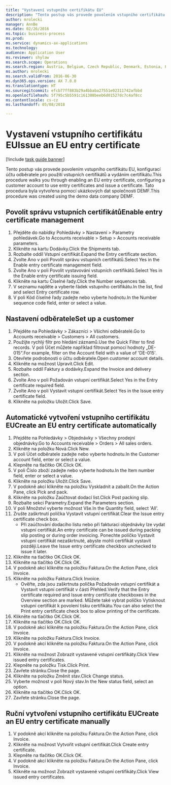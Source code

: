 ```yaml
--- 
title: "Vystavení vstupního certifikátu EU"
description: "Tento postup vás provede povolením vstupního certifikátu EU, konfigurací účtu odběratele pro použití vstupních certifikátů a vydáním certifikátu."
author: mrolecki
manager: AnnBe
ms.date: 02/26/2016
ms.topic: business-process
ms.prod: 
ms.service: dynamics-ax-applications
ms.technology: 
audience: Application User
ms.reviewer: shylaw
ms.search.scope: Operations
ms.search.region: Austria, Belgium, Czech Republic, Denmark, Estonia, Finland, France, Germany, Hungary, Ireland, Italy, Latvia, Lithuania, Netherlands, Poland, Spain, Sweden, United Kingdom
ms.author: mrolecki
ms.search.validFrom: 2016-06-30
ms.dyn365.ops.version: AX 7.0.0
ms.translationtype: HT
ms.sourcegitcommit: efcb77ff883b29a4bbaba27551e02311742afbbd
ms.openlocfilehash: 5f795c5b5591c161388beeb6d01527dc7c4af8cc
ms.contentlocale: cs-cz
ms.lasthandoff: 05/08/2018

---
```

# <a name="issue-an-eu-entry-certificate"></a><span data-ttu-id="55fa9-103">Vystavení vstupního certifikátu EU</span><span class="sxs-lookup"><span data-stu-id="55fa9-103">Issue an EU entry certificate</span></span>

[!include [task guide banner](../../includes/task-guide-banner.md)]

<span data-ttu-id="55fa9-104">Tento postup vás provede povolením vstupního certifikátu EU, konfigurací účtu odběratele pro použití vstupních certifikátů a vydáním certifikátu.</span><span class="sxs-lookup"><span data-stu-id="55fa9-104">This procedure walks you through enabling an EU entry certificate, configuring a customer account to use entry certificates and issue a certificate.</span></span> <span data-ttu-id="55fa9-105">Tato procedura byla vytvořena pomocí ukázkových dat společnosti DEMF.</span><span class="sxs-lookup"><span data-stu-id="55fa9-105">This procedure was created using the demo data company DEMF.</span></span>


## <a name="enable-entry-certificate-management"></a><span data-ttu-id="55fa9-106">Povolit správu vstupních certifikátů</span><span class="sxs-lookup"><span data-stu-id="55fa9-106">Enable entry certificate management</span></span>
1. <span data-ttu-id="55fa9-107">Přejděte do nabídky Pohledávky > Nastavení > Parametry pohledávek.</span><span class="sxs-lookup"><span data-stu-id="55fa9-107">Go to Accounts receivable > Setup > Accounts receivable parameters.</span></span>
2. <span data-ttu-id="55fa9-108">Klikněte na kartu Dodávky.</span><span class="sxs-lookup"><span data-stu-id="55fa9-108">Click the Shipments tab.</span></span>
3. <span data-ttu-id="55fa9-109">Rozbalte oddíl Vstupní certifikát.</span><span class="sxs-lookup"><span data-stu-id="55fa9-109">Expand the Entry certificate section.</span></span>
4. <span data-ttu-id="55fa9-110">Zvolte Ano v poli Povolit správu vstupních certifikátů.</span><span class="sxs-lookup"><span data-stu-id="55fa9-110">Select Yes in the Enable entry certificate management field.</span></span>
5. <span data-ttu-id="55fa9-111">Zvolte Ano v poli Povolit vystavování vstupních certifikátů.</span><span class="sxs-lookup"><span data-stu-id="55fa9-111">Select Yes in the Enable entry certificate issuing field.</span></span>
6. <span data-ttu-id="55fa9-112">Klikněte na kartu Číselné řady.</span><span class="sxs-lookup"><span data-stu-id="55fa9-112">Click the Number sequences tab.</span></span>
7. <span data-ttu-id="55fa9-113">V seznamu najděte a vyberte řádek vstupního certifikátu.</span><span class="sxs-lookup"><span data-stu-id="55fa9-113">In the list, find and select Entry certificate row.</span></span>
8. <span data-ttu-id="55fa9-114">V poli Kód číselné řady zadejte nebo vyberte hodnotu.</span><span class="sxs-lookup"><span data-stu-id="55fa9-114">In the Number sequence code field, enter or select a value.</span></span>

## <a name="set-up-a-customer"></a><span data-ttu-id="55fa9-115">Nastavení odběratele</span><span class="sxs-lookup"><span data-stu-id="55fa9-115">Set up a customer</span></span>
1. <span data-ttu-id="55fa9-116">Přejděte na Pohledávky > Zákazníci > Všichni odběratelé.</span><span class="sxs-lookup"><span data-stu-id="55fa9-116">Go to Accounts receivable > Customers > All customers.</span></span>
2. <span data-ttu-id="55fa9-117">Použijte rychlý filtr pro hledání záznamů.</span><span class="sxs-lookup"><span data-stu-id="55fa9-117">Use the Quick Filter to find records.</span></span> <span data-ttu-id="55fa9-118">V poli Účet můžete například filtrovat pomocí hodnoty „DE-015“.</span><span class="sxs-lookup"><span data-stu-id="55fa9-118">For example, filter on the Account field with a value of 'DE-015'.</span></span>
3. <span data-ttu-id="55fa9-119">Otevřete podrobnosti o účtu odběratele.</span><span class="sxs-lookup"><span data-stu-id="55fa9-119">Open customer account details.</span></span>
4. <span data-ttu-id="55fa9-120">Klikněte na možnost Upravit.</span><span class="sxs-lookup"><span data-stu-id="55fa9-120">Click Edit.</span></span>
5. <span data-ttu-id="55fa9-121">Rozbalte oddíl Faktury a dodávky.</span><span class="sxs-lookup"><span data-stu-id="55fa9-121">Expand the Invoice and delivery section.</span></span>
6. <span data-ttu-id="55fa9-122">Zvolte Ano v poli Požadován vstupní certifikát.</span><span class="sxs-lookup"><span data-stu-id="55fa9-122">Select Yes in the Entry certificate required field.</span></span>
7. <span data-ttu-id="55fa9-123">Zvolte Ano v poli Vystavit vstupní certifikát.</span><span class="sxs-lookup"><span data-stu-id="55fa9-123">Select Yes in the Issue entry certificate field.</span></span>
8. <span data-ttu-id="55fa9-124">Klikněte na položku Uložit.</span><span class="sxs-lookup"><span data-stu-id="55fa9-124">Click Save.</span></span>

## <a name="create-an-eu-entry-certificate-automatically"></a><span data-ttu-id="55fa9-125">Automatické vytvoření vstupního certifikátu EU</span><span class="sxs-lookup"><span data-stu-id="55fa9-125">Create an EU entry certificate automatically</span></span>
1. <span data-ttu-id="55fa9-126">Přejděte na Pohledávky > Objednávky > Všechny prodejní objednávky.</span><span class="sxs-lookup"><span data-stu-id="55fa9-126">Go to Accounts receivable > Orders > All sales orders.</span></span>
2. <span data-ttu-id="55fa9-127">Klikněte na položku Nová.</span><span class="sxs-lookup"><span data-stu-id="55fa9-127">Click New.</span></span>
3. <span data-ttu-id="55fa9-128">V poli Účet odběratele zadejte nebo vyberte hodnotu.</span><span class="sxs-lookup"><span data-stu-id="55fa9-128">In the Customer account field, enter or select a value.</span></span>
4. <span data-ttu-id="55fa9-129">Klepněte na tlačítko OK.</span><span class="sxs-lookup"><span data-stu-id="55fa9-129">Click OK.</span></span>
5. <span data-ttu-id="55fa9-130">V poli Číslo zboží zadejte nebo vyberte hodnotu.</span><span class="sxs-lookup"><span data-stu-id="55fa9-130">In the Item number field, enter or select a value.</span></span>
6. <span data-ttu-id="55fa9-131">Klikněte na položku Uložit.</span><span class="sxs-lookup"><span data-stu-id="55fa9-131">Click Save.</span></span>
7. <span data-ttu-id="55fa9-132">V podokně akcí klikněte na položku Vyskladnit a zabalit.</span><span class="sxs-lookup"><span data-stu-id="55fa9-132">On the Action Pane, click Pick and pack.</span></span>
8. <span data-ttu-id="55fa9-133">Klikněte na položku Zaúčtovat dodací list.</span><span class="sxs-lookup"><span data-stu-id="55fa9-133">Click Post packing slip.</span></span>
9. <span data-ttu-id="55fa9-134">Rozbalte sekci Parametry.</span><span class="sxs-lookup"><span data-stu-id="55fa9-134">Expand the Parameters section.</span></span>
10. <span data-ttu-id="55fa9-135">V poli Množství vyberte možnost Vše.</span><span class="sxs-lookup"><span data-stu-id="55fa9-135">In the Quantity field, select 'All'.</span></span>
11. <span data-ttu-id="55fa9-136">Zrušte zaškrtnutí políčka Vystavit vstupní certifikát.</span><span class="sxs-lookup"><span data-stu-id="55fa9-136">Clear the Issue entry certificate check box.</span></span>
    * <span data-ttu-id="55fa9-137">Při zaúčtování dodacího listu nebo při fakturaci objednávky lze vydat vstupní certifikát.</span><span class="sxs-lookup"><span data-stu-id="55fa9-137">An entry certificate can be issued during packing slip posting or during order invoicing.</span></span> <span data-ttu-id="55fa9-138">Ponechte políčko Vystavit vstupní certifikát nezaškrtnuté, abyste mohli certifikát vystavit později.</span><span class="sxs-lookup"><span data-stu-id="55fa9-138">Leave the Issue entry certificate checkbox unchecked to issue it later.</span></span>  
12. <span data-ttu-id="55fa9-139">Klikněte na tlačítko OK.</span><span class="sxs-lookup"><span data-stu-id="55fa9-139">Click OK.</span></span>
13. <span data-ttu-id="55fa9-140">Klikněte na tlačítko OK.</span><span class="sxs-lookup"><span data-stu-id="55fa9-140">Click OK.</span></span>
14. <span data-ttu-id="55fa9-141">V podokně akcí klikněte na položku Faktura.</span><span class="sxs-lookup"><span data-stu-id="55fa9-141">On the Action Pane, click Invoice.</span></span>
15. <span data-ttu-id="55fa9-142">Klikněte na položku Faktura.</span><span class="sxs-lookup"><span data-stu-id="55fa9-142">Click Invoice.</span></span>
    * <span data-ttu-id="55fa9-143">Ověřte, zda jsou zaškrtnuta políčka Požadován vstupní certifikát a Vystavit vstupní certifikát v části Přehled.</span><span class="sxs-lookup"><span data-stu-id="55fa9-143">Verify that the Entry certificate required and Issue entry certificate checkboxes in the Overview section are marked.</span></span>  <span data-ttu-id="55fa9-144">Můžete také vybrat políčko Vytisknout vstupní certifikát k povolení tisku certifikátu.</span><span class="sxs-lookup"><span data-stu-id="55fa9-144">You can also select the Print entry certificate check box to allow printing of the certificate.</span></span>  
16. <span data-ttu-id="55fa9-145">Klikněte na tlačítko OK.</span><span class="sxs-lookup"><span data-stu-id="55fa9-145">Click OK.</span></span>
17. <span data-ttu-id="55fa9-146">Klikněte na tlačítko OK.</span><span class="sxs-lookup"><span data-stu-id="55fa9-146">Click OK.</span></span>
18. <span data-ttu-id="55fa9-147">V podokně akcí klikněte na položku Faktura.</span><span class="sxs-lookup"><span data-stu-id="55fa9-147">On the Action Pane, click Invoice.</span></span>
19. <span data-ttu-id="55fa9-148">Klikněte na položku Faktura.</span><span class="sxs-lookup"><span data-stu-id="55fa9-148">Click Invoice.</span></span>
20. <span data-ttu-id="55fa9-149">V podokně akcí klikněte na položku Faktura.</span><span class="sxs-lookup"><span data-stu-id="55fa9-149">On the Action Pane, click Invoice.</span></span>
21. <span data-ttu-id="55fa9-150">Klikněte na možnost Zobrazit vystavené vstupní certifikáty.</span><span class="sxs-lookup"><span data-stu-id="55fa9-150">Click View issued entry certificates.</span></span>
22. <span data-ttu-id="55fa9-151">Klepněte na položku Tisk.</span><span class="sxs-lookup"><span data-stu-id="55fa9-151">Click Print.</span></span>
23. <span data-ttu-id="55fa9-152">Zavřete stránku.</span><span class="sxs-lookup"><span data-stu-id="55fa9-152">Close the page.</span></span>
24. <span data-ttu-id="55fa9-153">Klikněte na položku Změnit stav.</span><span class="sxs-lookup"><span data-stu-id="55fa9-153">Click Change status.</span></span>
25. <span data-ttu-id="55fa9-154">Vyberte možnost v poli Nový stav.</span><span class="sxs-lookup"><span data-stu-id="55fa9-154">In the New status field, select an option.</span></span>
26. <span data-ttu-id="55fa9-155">Klikněte na tlačítko OK.</span><span class="sxs-lookup"><span data-stu-id="55fa9-155">Click OK.</span></span>
27. <span data-ttu-id="55fa9-156">Zavřete stránku.</span><span class="sxs-lookup"><span data-stu-id="55fa9-156">Close the page.</span></span>

## <a name="create-an-eu-entry-certificate-manually"></a><span data-ttu-id="55fa9-157">Ruční vytvoření vstupního certifikátu EU</span><span class="sxs-lookup"><span data-stu-id="55fa9-157">Create an EU entry certificate manually</span></span>
1. <span data-ttu-id="55fa9-158">V podokně akcí klikněte na položku Faktura.</span><span class="sxs-lookup"><span data-stu-id="55fa9-158">On the Action Pane, click Invoice.</span></span>
2. <span data-ttu-id="55fa9-159">Klikněte na možnost Vytvořit vstupní certifikát.</span><span class="sxs-lookup"><span data-stu-id="55fa9-159">Click Create entry certificate.</span></span>
3. <span data-ttu-id="55fa9-160">Klepněte na tlačítko OK.</span><span class="sxs-lookup"><span data-stu-id="55fa9-160">Click OK.</span></span>
4. <span data-ttu-id="55fa9-161">V podokně akcí klikněte na položku Faktura.</span><span class="sxs-lookup"><span data-stu-id="55fa9-161">On the Action Pane, click Invoice.</span></span>
5. <span data-ttu-id="55fa9-162">Klikněte na možnost Zobrazit vystavené vstupní certifikáty.</span><span class="sxs-lookup"><span data-stu-id="55fa9-162">Click View issued entry certificates.</span></span>



